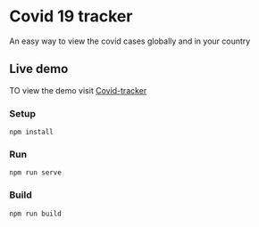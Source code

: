 # Covid 19 tracker

An easy way to view the covid cases globally and in your country

## Live demo

TO view the demo visit [Covid-tracker](covid-tracking19.netlify.app) 


### Setup

```
npm install
```

### Run

```
npm run serve
```

### Build

```
npm run build
```


